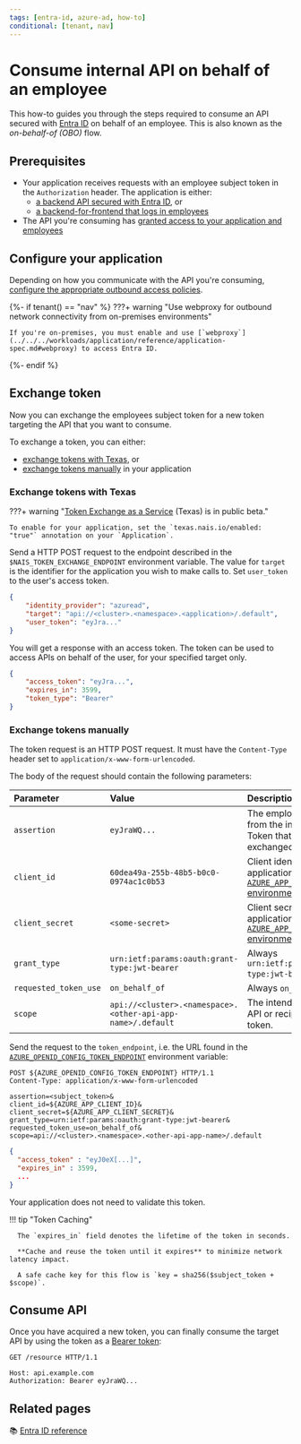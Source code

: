 ```yaml
---
tags: [entra-id, azure-ad, how-to]
conditional: [tenant, nav]
---
```


# Consume internal API on behalf of an employee

This how-to guides you through the steps required to consume an API secured with [Entra ID](../README.md) on behalf of an employee.
This is also known as the _on-behalf-of (OBO)_ flow.

## Prerequisites

- Your application receives requests with an employee subject token in the `Authorization` header. The application is either:
  - [a backend API secured with Entra ID](secure.md), or
  - [a backend-for-frontend that logs in employees](login.md)
- The API you're consuming has [granted access to your application and employees](secure.md#grant-access-to-consumers)

## Configure your application

Depending on how you communicate with the API you're consuming, [configure the appropriate outbound access policies](../../../workloads/how-to/access-policies.md).

{%- if tenant() == "nav" %}
???+ warning "Use webproxy for outbound network connectivity from on-premises environments"

    If you're on-premises, you must enable and use [`webproxy`](../../../workloads/application/reference/application-spec.md#webproxy) to access Entra ID.

{%- endif %}

## Exchange token

Now you can exchange the employees subject token for a new token targeting the API that you want to consume.

To exchange a token, you can either:

- [exchange tokens with Texas](#exchange-tokens-with-texas), or
- [exchange tokens manually](#exchange-tokens-manually) in your application

### Exchange tokens with Texas

???+ warning "[Token Exchange as a Service](../../explanations/README.md#texas) (Texas) is in public beta."

    To enable for your application, set the `texas.nais.io/enabled: "true"` annotation on your `Application`.

Send a HTTP POST request to the endpoint described in the `$NAIS_TOKEN_EXCHANGE_ENDPOINT` environment variable.
The value for `target` is the identifier for the application you wish to make calls to.
Set `user_token` to the user's access token.

```json
{
    "identity_provider": "azuread",
    "target": "api://<cluster>.<namespace>.<application>/.default",
    "user_token": "eyJra..."
}
```

You will get a response with an access token. The token can be used to access APIs on behalf of the user, for your specified target only.

```json
{
    "access_token": "eyJra...",
    "expires_in": 3599,
    "token_type": "Bearer"
}
```

### Exchange tokens manually

The token request is an HTTP POST request.
It must have the `Content-Type` header set to `application/x-www-form-urlencoded`.

The body of the request should contain the following parameters:

| Parameter             | Value                                                       | Description                                                                                                     |
|:----------------------|:------------------------------------------------------------|:----------------------------------------------------------------------------------------------------------------|
| `assertion`           | `eyJraWQ...`                                                | The employee's subject token from the inbound request. Token that should be exchanged.                          |
| `client_id`           | `60dea49a-255b-48b5-b0c0-0974ac1c0b53`                      | Client identifier for your application. Set to the [`AZURE_APP_CLIENT_ID` environment variable][variables-ref]. |
| `client_secret`       | `<some-secret>`                                             | Client secret for your application. Set to the [`AZURE_APP_CLIENT_SECRET` environment variable][variables-ref]. |
| `grant_type`          | `urn:ietf:params:oauth:grant-type:jwt-bearer`               | Always `urn:ietf:params:oauth:grant-type:jwt-bearer`.                                                           |
| `requested_token_use` | `on_behalf_of`                                              | Always `on_behalf_of`.                                                                                          |
| `scope`               | `api://<cluster>.<namespace>.<other-api-app-name>/.default` | The intended _audience_ (target API or recipient) of the new token.                                             |

[variables-ref]: ../reference/README.md#variables-for-acquiring-tokens

Send the request to the `token_endpoint`, i.e. the URL found in the [`AZURE_OPENID_CONFIG_TOKEN_ENDPOINT`][variables-ref] environment variable:

```http title="Token request"
POST ${AZURE_OPENID_CONFIG_TOKEN_ENDPOINT} HTTP/1.1
Content-Type: application/x-www-form-urlencoded

assertion=<subject_token>&
client_id=${AZURE_APP_CLIENT_ID}&
client_secret=${AZURE_APP_CLIENT_SECRET}&
grant_type=urn:ietf:params:oauth:grant-type:jwt-bearer&
requested_token_use=on_behalf_of&
scope=api://<cluster>.<namespace>.<other-api-app-name>/.default
```

```json title="Successful response"
{
  "access_token" : "eyJ0eX[...]",
  "expires_in" : 3599,
  ...
}
```

Your application does not need to validate this token.

!!! tip "Token Caching"

      The `expires_in` field denotes the lifetime of the token in seconds.

      **Cache and reuse the token until it expires** to minimize network latency impact.

      A safe cache key for this flow is `key = sha256($subject_token + $scope)`.

## Consume API

Once you have acquired a new token, you can finally consume the target API by using the token as a [Bearer token](../../explanations/README.md#bearer-token):

```http
GET /resource HTTP/1.1

Host: api.example.com
Authorization: Bearer eyJraWQ...
```

## Related pages

:books: [Entra ID reference](../reference/README.md)
